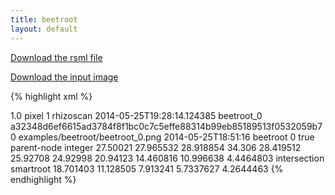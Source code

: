 ```yaml
---
title: beetroot
layout: default
---
```


[Download the rsml file](/images/examples/beeroot_0.rsml)

[Download the input image](/images/examples/beetroot_0.png)

{% highlight xml %}
<?xml version="1.0" encoding="UTF-8"?>
<rsml xmlns:po="http://www.plantontology.org/xml-dtd/po.dtd">
  <metadata>
    <version>1.0</version>
    <unit>pixel</unit>
    <resolution>1</resolution>
    <software>rhizoscan</software>
    <user/>
    <last-modified>2014-05-25T19:28:14.124385</last-modified>
    <file-key>beetroot_0</file-key>
    <image>
      <sha256>a32348d6ef6615ad3784f8f1bc0c7c5effe88314b99eb85189513f0532059b70</sha256>
      <name>examples/beetroot/beetroot_0.png</name>
      <captured>2014-05-25T18:51:16</captured>
    </image>
    <time-sequence>
      <label>beetroot</label>
      <index>0</index>
      <unified>true</unified>
    </time-sequence>
    <property-definitions>
      <property-definition>
        <label>parent-node</label>
        <type>integer</type>
      </property-definition>
    </property-definitions>
  </metadata>
  <scene>
    <plant id="1" label="P">
      <root id="2" label="A" po:accession="PO:0020127">
        <geometry>
          <polyline>
            <point x="467.0" y="81.5" z="0"/>
            <point x="473.0" y="105.0" z="0"/>
            <point x="482.562312938" y="148.181295917" z="0"/>
            <point x="486.5" y="191.0" z="0"/>
            <point x="493.694764548" y="211.96204905" z="0"/>
            <point x="493.261168655" y="231.99268814" z="0"/>
            <point x="494.074082386" y="271.59009049" z="0"/>
            <point x="492.497281268" y="351.551989249" z="0"/>
            <point x="473.841508393" y="510.780842562" z="0"/>
            <point x="434.363046504" y="669.145849619" z="0"/>
            <point x="403.0" y="827.0" z="0"/>
          </polyline>
        </geometry>
        <functions>
          <function name='diameter' domain='polyline'>
            <sample>27.50021</sample>
            <sample>27.965532</sample>
            <sample>28.918854</sample>
            <sample>34.306</sample>
            <sample>28.419512</sample>
            <sample>25.92708</sample>
            <sample>24.92998</sample>
            <sample>20.94123</sample>
            <sample>14.460816</sample>
            <sample>10.996638</sample>
            <sample>4.4464803</sample>
          </function>
        </functions>  
        <annotations>
          <annotation name='Free Text'>
            <point x='498.6001' y='189.25383'/>
            <value>intersection</value>
            <software>smartroot</software>
          </annotation>
        </annotations>
        <root id="14" label="A" po:accession="PO:0020121">
          <properties>
            <parent-node value="3"/>
          </properties>
          <geometry>
            <polyline>
              <point x="486.5" y="191.0" z="0"/>
              <point x="434.065917451" y="211.159138805" z="0"/>
              <point x="383.123117493" y="233.297231921" z="0"/>
              <point x="332.243288301" y="259.587349915" z="0"/>
              <point x="282.0" y="289.0" z="0"/>
            </polyline>
          </geometry>
          <functions>
            <function name='diameter' domain='polyline'>
              <sample>18.701403</sample>
              <sample>11.128505</sample>
              <sample>7.913241</sample>
              <sample>5.7337627</sample>
              <sample>4.2644463</sample>
            </function>
          </functions>          
        </root>
      </root>
    </plant>
  </scene>
</rsml>
{% endhighlight %}    

